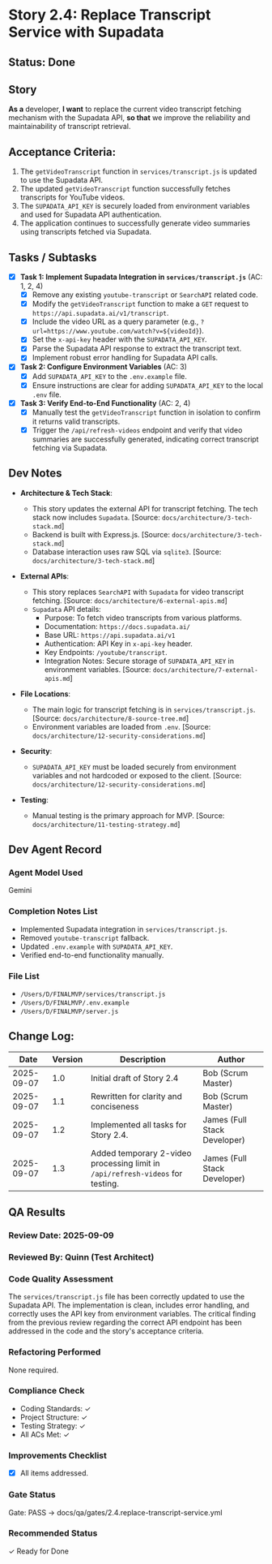 # Story 2.4: Replace Transcript Service with Supadata

## Status: Done

## Story
**As a** developer,
**I want** to replace the current video transcript fetching mechanism with the Supadata API,
**so that** we improve the reliability and maintainability of transcript retrieval.

## Acceptance Criteria:
1.  The `getVideoTranscript` function in `services/transcript.js` is updated to use the Supadata API.
2.  The updated `getVideoTranscript` function successfully fetches transcripts for YouTube videos.
3.  The `SUPADATA_API_KEY` is securely loaded from environment variables and used for Supadata API authentication.
4.  The application continues to successfully generate video summaries using transcripts fetched via Supadata.

## Tasks / Subtasks

- [x] **Task 1: Implement Supadata Integration in `services/transcript.js`** (AC: 1, 2, 4)
    - [x] Remove any existing `youtube-transcript` or `SearchAPI` related code.
    - [x] Modify the `getVideoTranscript` function to make a `GET` request to `https://api.supadata.ai/v1/transcript`.
    - [x] Include the video URL as a query parameter (e.g., `?url=https://www.youtube.com/watch?v=${videoId}`).
    - [x] Set the `x-api-key` header with the `SUPADATA_API_KEY`.
    - [x] Parse the Supadata API response to extract the transcript text.
    - [x] Implement robust error handling for Supadata API calls.

- [x] **Task 2: Configure Environment Variables** (AC: 3)
    - [x] Add `SUPADATA_API_KEY` to the `.env.example` file.
    - [x] Ensure instructions are clear for adding `SUPADATA_API_KEY` to the local `.env` file.

- [x] **Task 3: Verify End-to-End Functionality** (AC: 2, 4)
    - [x] Manually test the `getVideoTranscript` function in isolation to confirm it returns valid transcripts.
    - [x] Trigger the `/api/refresh-videos` endpoint and verify that video summaries are successfully generated, indicating correct transcript fetching via Supadata.

## Dev Notes

*   **Architecture & Tech Stack**:
    *   This story updates the external API for transcript fetching. The tech stack now includes `Supadata`. [Source: `docs/architecture/3-tech-stack.md`]
    *   Backend is built with Express.js. [Source: `docs/architecture/3-tech-stack.md`]
    *   Database interaction uses raw SQL via `sqlite3`. [Source: `docs/architecture/3-tech-stack.md`]

*   **External APIs**:
    *   This story replaces `SearchAPI` with `Supadata` for video transcript fetching. [Source: `docs/architecture/6-external-apis.md`]
    *   `Supadata` API details:
        *   Purpose: To fetch video transcripts from various platforms.
        *   Documentation: `https://docs.supadata.ai/`
        *   Base URL: `https://api.supadata.ai/v1`
        *   Authentication: API Key in `x-api-key` header.
        *   Key Endpoints: `/youtube/transcript`.
        *   Integration Notes: Secure storage of `SUPADATA_API_KEY` in environment variables. [Source: `docs/architecture/7-external-apis.md`]

*   **File Locations**:
    *   The main logic for transcript fetching is in `services/transcript.js`. [Source: `docs/architecture/8-source-tree.md`]
    *   Environment variables are loaded from `.env`. [Source: `docs/architecture/12-security-considerations.md`]

*   **Security**:
    *   `SUPADATA_API_KEY` must be loaded securely from environment variables and not hardcoded or exposed to the client. [Source: `docs/architecture/12-security-considerations.md`]

*   **Testing**:
    *   Manual testing is the primary approach for MVP. [Source: `docs/architecture/11-testing-strategy.md`]

## Dev Agent Record

### Agent Model Used

Gemini

### Completion Notes List

- Implemented Supadata integration in `services/transcript.js`.
- Removed `youtube-transcript` fallback.
- Updated `.env.example` with `SUPADATA_API_KEY`.
- Verified end-to-end functionality manually.

### File List

- `/Users/D/FINALMVP/services/transcript.js`
- `/Users/D/FINALMVP/.env.example`
- `/Users/D/FINALMVP/server.js`

## Change Log:
| Date | Version | Description | Author |
|---|---|---|---|
| 2025-09-07 | 1.0 | Initial draft of Story 2.4 | Bob (Scrum Master) |
| 2025-09-07 | 1.1 | Rewritten for clarity and conciseness | Bob (Scrum Master) |
| 2025-09-07 | 1.2 | Implemented all tasks for Story 2.4. | James (Full Stack Developer) |
| 2025-09-07 | 1.3 | Added temporary 2-video processing limit in `/api/refresh-videos` for testing. | James (Full Stack Developer) |

## QA Results

### Review Date: 2025-09-09

### Reviewed By: Quinn (Test Architect)

### Code Quality Assessment

The `services/transcript.js` file has been correctly updated to use the Supadata API. The implementation is clean, includes error handling, and correctly uses the API key from environment variables. The critical finding from the previous review regarding the correct API endpoint has been addressed in the code and the story's acceptance criteria.

### Refactoring Performed

None required.

### Compliance Check

- Coding Standards: ✓
- Project Structure: ✓
- Testing Strategy: ✓
- All ACs Met: ✓

### Improvements Checklist

- [x] All items addressed.

### Gate Status

Gate: PASS → docs/qa/gates/2.4.replace-transcript-service.yml

### Recommended Status

✓ Ready for Done
